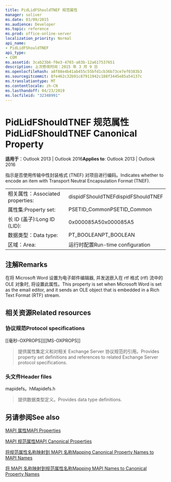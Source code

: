 ```yaml
---
title: PidLidFShouldTNEF 规范属性
manager: soliver
ms.date: 03/09/2015
ms.audience: Developer
ms.topic: reference
ms.prod: office-online-server
localization_priority: Normal
api_name:
- PidLidFShouldTNEF
api_type:
- COM
ms.assetid: 3cab23b6-f0e3-4703-a83b-12a617537651
description: 上次修改时间：2015 年 3 月 9 日
ms.openlocfilehash: a8f88e4b41ab455c55bfd1cb36b73ce7ef0383b3
ms.sourcegitcommit: 8fe462c32b91c87911942c188f3445e85a54137c
ms.translationtype: MT
ms.contentlocale: zh-CN
ms.lasthandoff: 04/23/2019
ms.locfileid: "32348991"
---
```

# <a name="pidlidfshouldtnef-canonical-property"></a><span data-ttu-id="f23cb-103">PidLidFShouldTNEF 规范属性</span><span class="sxs-lookup"><span data-stu-id="f23cb-103">PidLidFShouldTNEF Canonical Property</span></span>

  
  
<span data-ttu-id="f23cb-104">**适用于**：Outlook 2013 | Outlook 2016</span><span class="sxs-lookup"><span data-stu-id="f23cb-104">**Applies to**: Outlook 2013 | Outlook 2016</span></span> 
  
<span data-ttu-id="f23cb-105">指示是否使用传输中性封装格式 (TNEF) 对项目进行编码。</span><span class="sxs-lookup"><span data-stu-id="f23cb-105">Indicates whether to encode an item with Transport Neutral Encapsulation Format (TNEF).</span></span> 
  
|||
|:-----|:-----|
|<span data-ttu-id="f23cb-106">相关属性：</span><span class="sxs-lookup"><span data-stu-id="f23cb-106">Associated properties:</span></span>  <br/> |<span data-ttu-id="f23cb-107">dispidFShouldTNEF</span><span class="sxs-lookup"><span data-stu-id="f23cb-107">dispidFShouldTNEF</span></span>  <br/> |
|<span data-ttu-id="f23cb-108">属性集:</span><span class="sxs-lookup"><span data-stu-id="f23cb-108">Property set:</span></span>  <br/> |<span data-ttu-id="f23cb-109">PSETID_Common</span><span class="sxs-lookup"><span data-stu-id="f23cb-109">PSETID_Common</span></span>  <br/> |
|<span data-ttu-id="f23cb-110">长 ID (盖子):</span><span class="sxs-lookup"><span data-stu-id="f23cb-110">Long ID (LID):</span></span>  <br/> |<span data-ttu-id="f23cb-111">0x000085A5</span><span class="sxs-lookup"><span data-stu-id="f23cb-111">0x000085A5</span></span>  <br/> |
|<span data-ttu-id="f23cb-112">数据类型：</span><span class="sxs-lookup"><span data-stu-id="f23cb-112">Data type:</span></span>  <br/> |<span data-ttu-id="f23cb-113">PT_BOOLEAN</span><span class="sxs-lookup"><span data-stu-id="f23cb-113">PT_BOOLEAN</span></span>  <br/> |
|<span data-ttu-id="f23cb-114">区域：</span><span class="sxs-lookup"><span data-stu-id="f23cb-114">Area:</span></span>  <br/> |<span data-ttu-id="f23cb-115">运行时配置</span><span class="sxs-lookup"><span data-stu-id="f23cb-115">Run-time configuration</span></span>  <br/> |
   
## <a name="remarks"></a><span data-ttu-id="f23cb-116">注解</span><span class="sxs-lookup"><span data-stu-id="f23cb-116">Remarks</span></span>

<span data-ttu-id="f23cb-117">在将 Microsoft Word 设置为电子邮件编辑器, 并发送嵌入在 rtf 格式 (rtf) 流中的 OLE 对象时, 将设置此属性。</span><span class="sxs-lookup"><span data-stu-id="f23cb-117">This property is set when Microsoft Word is set as the email editor, and it sends an OLE object that is embedded in a Rich Text Format (RTF) stream.</span></span>
  
## <a name="related-resources"></a><span data-ttu-id="f23cb-118">相关资源</span><span class="sxs-lookup"><span data-stu-id="f23cb-118">Related resources</span></span>

### <a name="protocol-specifications"></a><span data-ttu-id="f23cb-119">协议规范</span><span class="sxs-lookup"><span data-stu-id="f23cb-119">Protocol specifications</span></span>

<span data-ttu-id="f23cb-120">[[毫秒-OXPROPS]]</span><span class="sxs-lookup"><span data-stu-id="f23cb-120">[[MS-OXPROPS]]</span></span> 
  
> <span data-ttu-id="f23cb-121">提供属性集定义和对相关 Exchange Server 协议规范的引用。</span><span class="sxs-lookup"><span data-stu-id="f23cb-121">Provides property set definitions and references to related Exchange Server protocol specifications.</span></span>
    
### <a name="header-files"></a><span data-ttu-id="f23cb-122">头文件</span><span class="sxs-lookup"><span data-stu-id="f23cb-122">Header files</span></span>

<span data-ttu-id="f23cb-123">mapidefs。h</span><span class="sxs-lookup"><span data-stu-id="f23cb-123">Mapidefs.h</span></span>
  
> <span data-ttu-id="f23cb-124">提供数据类型定义。</span><span class="sxs-lookup"><span data-stu-id="f23cb-124">Provides data type definitions.</span></span>
    
## <a name="see-also"></a><span data-ttu-id="f23cb-125">另请参阅</span><span class="sxs-lookup"><span data-stu-id="f23cb-125">See also</span></span>



[<span data-ttu-id="f23cb-126">MAPI 属性</span><span class="sxs-lookup"><span data-stu-id="f23cb-126">MAPI Properties</span></span>](mapi-properties.md)
  
[<span data-ttu-id="f23cb-127">MAPI 规范属性</span><span class="sxs-lookup"><span data-stu-id="f23cb-127">MAPI Canonical Properties</span></span>](mapi-canonical-properties.md)
  
[<span data-ttu-id="f23cb-128">将规范属性名称映射到 MAPI 名称</span><span class="sxs-lookup"><span data-stu-id="f23cb-128">Mapping Canonical Property Names to MAPI Names</span></span>](mapping-canonical-property-names-to-mapi-names.md)
  
[<span data-ttu-id="f23cb-129">将 MAPI 名称映射到规范属性名称</span><span class="sxs-lookup"><span data-stu-id="f23cb-129">Mapping MAPI Names to Canonical Property Names</span></span>](mapping-mapi-names-to-canonical-property-names.md)

